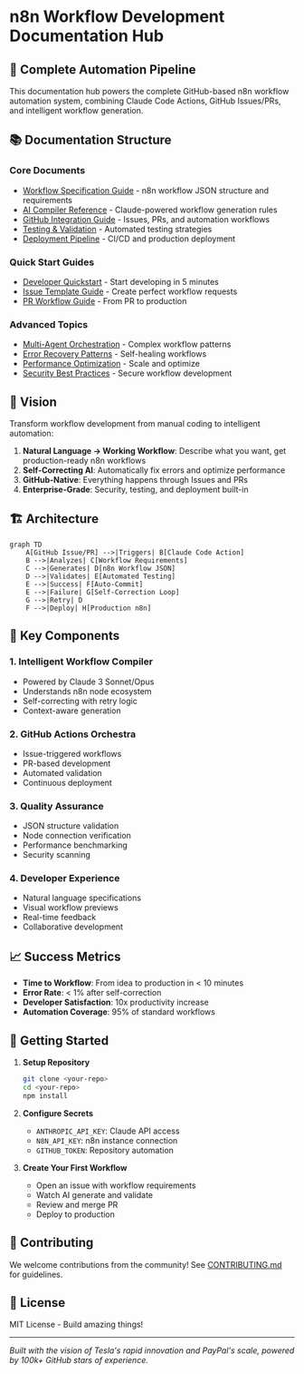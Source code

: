 # n8n Workflow Development Documentation Hub

## 🚀 Complete Automation Pipeline

This documentation hub powers the complete GitHub-based n8n workflow automation system, combining Claude Code Actions, GitHub Issues/PRs, and intelligent workflow generation.

## 📚 Documentation Structure

### Core Documents
- [Workflow Specification Guide](./workflow-specification.md) - n8n workflow JSON structure and requirements
- [AI Compiler Reference](./ai-compiler-reference.md) - Claude-powered workflow generation rules
- [GitHub Integration Guide](./github-integration.md) - Issues, PRs, and automation workflows
- [Testing & Validation](./testing-validation.md) - Automated testing strategies
- [Deployment Pipeline](./deployment-pipeline.md) - CI/CD and production deployment

### Quick Start Guides
- [Developer Quickstart](./quickstart/developer.md) - Start developing in 5 minutes
- [Issue Template Guide](./quickstart/issue-templates.md) - Create perfect workflow requests
- [PR Workflow Guide](./quickstart/pr-workflow.md) - From PR to production

### Advanced Topics
- [Multi-Agent Orchestration](./advanced/multi-agent.md) - Complex workflow patterns
- [Error Recovery Patterns](./advanced/error-recovery.md) - Self-healing workflows
- [Performance Optimization](./advanced/performance.md) - Scale and optimize
- [Security Best Practices](./advanced/security.md) - Secure workflow development

## 🎯 Vision

Transform workflow development from manual coding to intelligent automation:

1. **Natural Language → Working Workflow**: Describe what you want, get production-ready n8n workflows
2. **Self-Correcting AI**: Automatically fix errors and optimize performance
3. **GitHub-Native**: Everything happens through Issues and PRs
4. **Enterprise-Grade**: Security, testing, and deployment built-in

## 🏗️ Architecture

```mermaid
graph TD
    A[GitHub Issue/PR] -->|Triggers| B[Claude Code Action]
    B -->|Analyzes| C[Workflow Requirements]
    C -->|Generates| D[n8n Workflow JSON]
    D -->|Validates| E[Automated Testing]
    E -->|Success| F[Auto-Commit]
    E -->|Failure| G[Self-Correction Loop]
    G -->|Retry| D
    F -->|Deploy| H[Production n8n]
```

## 🔧 Key Components

### 1. Intelligent Workflow Compiler
- Powered by Claude 3 Sonnet/Opus
- Understands n8n node ecosystem
- Self-correcting with retry logic
- Context-aware generation

### 2. GitHub Actions Orchestra
- Issue-triggered workflows
- PR-based development
- Automated validation
- Continuous deployment

### 3. Quality Assurance
- JSON structure validation
- Node connection verification
- Performance benchmarking
- Security scanning

### 4. Developer Experience
- Natural language specifications
- Visual workflow previews
- Real-time feedback
- Collaborative development

## 📈 Success Metrics

- **Time to Workflow**: From idea to production in < 10 minutes
- **Error Rate**: < 1% after self-correction
- **Developer Satisfaction**: 10x productivity increase
- **Automation Coverage**: 95% of standard workflows

## 🚦 Getting Started

1. **Setup Repository**
   ```bash
   git clone <your-repo>
   cd <your-repo>
   npm install
   ```

2. **Configure Secrets**
   - `ANTHROPIC_API_KEY`: Claude API access
   - `N8N_API_KEY`: n8n instance connection
   - `GITHUB_TOKEN`: Repository automation

3. **Create Your First Workflow**
   - Open an issue with workflow requirements
   - Watch AI generate and validate
   - Review and merge PR
   - Deploy to production

## 🤝 Contributing

We welcome contributions from the community! See [CONTRIBUTING.md](./CONTRIBUTING.md) for guidelines.

## 📄 License

MIT License - Build amazing things!

---

*Built with the vision of Tesla's rapid innovation and PayPal's scale, powered by 100k+ GitHub stars of experience.*